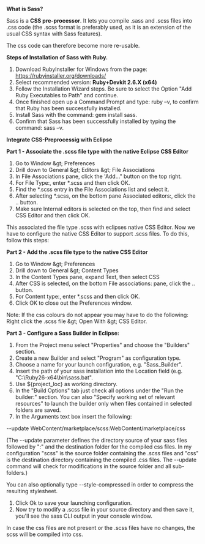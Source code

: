 **What is Sass?**

Sass is a **CSS pre-processor**. It lets you compile .sass and .scss files into .css code (the .scss format is preferably used, as it is an extension of the usual CSS syntax with Sass features).

The css code can therefore become more re-usable.

**Steps of Installation of Sass with Ruby.**

1. Download RubyInstaller  for Windows from the page: https://rubyinstaller.org/downloads/
2. Select recommended version: **Ruby+Devkit 2.6.X (x64)**
3. Follow the Installation Wizard steps. Be sure to select the Option &quot;Add Ruby Executables to Path&quot; and continue.
4. Once finished open up a Command Prompt and type: ruby –v, to confirm that Ruby has been successfully installed.
5. Install Sass with the command: gem install sass.
6. Confirm that Sass has been successfully installed by typing the command: sass –v.

**Integrate CSS-Preprocessig with Eclipse**

**Part 1 - Associate the .scss file type with the native Eclipse CSS Editor**

1. Go to Window \&gt; Preferences
2. Drill down to General \&gt; Editors \&gt; File Associations
3. In File Associations pane, click the &#39;Add...&quot; button on the top right.
4. For File Type:, enter \*.scss and then click OK.
5. Find the \*.scss entry in the File Associations list and select it.
6. After selecting \*.scss, on the bottom pane Associated editors:, click the .. button.
7. Make sure Internal editors is selected on the top, then find and select CSS Editor and then click OK.

This associated the file type .scss with eclipses native CSS Editor. Now we have to configure the native CSS Editor to support .scss files. To do this, follow this steps:

**Part 2 - Add the .scss file type to the native CSS Editor**

1. Go to Window \&gt; Preferences
2. Drill down to General \&gt; Content Types
3. In the Content Types pane, expand Text, then select CSS
4. After CSS is selected, on the bottom File associations: pane, click the .. button.
5. For Content type:, enter \*.scss and then click OK.
6. Click OK to close out the Preferences window.

Note: If the css colours do not appear you may have to do the following: Right click the .scss file \&gt; Open With \&gt; CSS Editor.

**Part 3 - Configure a Sass Builder in Eclipse:**

1. From the Project menu select &quot;Properties&quot; and choose the &quot;Builders&quot; section.
2. Create a new Builder and select &quot;Program&quot; as configuration type.
3. Choose a name for your launch configuration, e.g. &quot;Sass\_Builder&quot;.
4. Insert the path of your sass installation into the Location field (e.g. &quot;C:\Ruby26-x64\bin\sass.bat&quot;.
5. Use ${project\_loc} as working directory.
6. In the &quot;Build Options&quot; tab just check all options under the &quot;Run the builder:&quot; section. You can also &quot;Specify working set of relevant resources&quot; to launch the builder only when files contained in selected folders are saved.
7. In the Arguments text box insert the following:

--update WebContent/marketplace/scss:WebContent/marketplace/css

 (The --update parameter defines the directory source of your sass files followed by &quot;:&quot; and the destination folder for the compiled css files. In my configuration &quot;scss&quot; is the source folder containing the .scss files and &quot;css&quot; is the destination directory containing the compiled .css files. The --update command will check for modifications in the source folder and all sub-folders.)

You can also optionally type --style-compressed in order to compress the resulting stylesheet.

1. Click Ok to save your launching configuration.
2. Now try to modify a .scss file in your source directory and then save it, you&#39;ll see the sass CLI output in your console window.

In case the css files are not present or the .scss files have no changes, the scss will be compiled into css.

